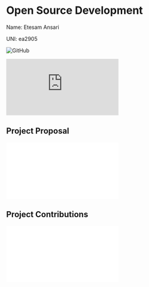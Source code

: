 # Open Source Development

Name: Etesam Ansari

UNI: ea2905

![GitHub](https://github.com/etesam913)

![GitHub README](https://github.com/Etesam913/etesam913/blob/master/README.md)

## Project Proposal
![Proposal](projects/javascript/custoplayer.md)

## Project Contributions
![Contributions](projects/javascript/jotai.md)

